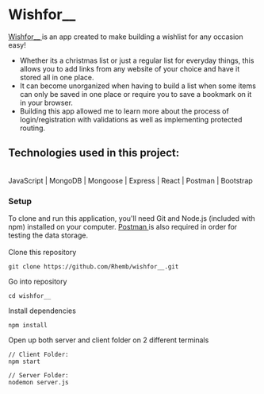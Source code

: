# Wishfor__

<a href="https://github.com/Rhemb/wishfor__" alt="wishfor-repo" target="_blank">Wishfor__ </a> is an app created to make building a wishlist for any occasion easy! 

- Whether its a christmas list or just a regular list for everyday things, this allows you to add links from any website of your choice and have it stored all in one place.
- It can become unorganized when having to build a list when some items can only be saved in one place or require you to save a bookmark on it in your browser.
- Building this app allowed me to learn more about the process of login/registration with validations as well as implementing protected routing.

## Technologies used in this project:
<br>
JavaScript | MongoDB | Mongoose | Express | React | Postman | Bootstrap

### Setup
To clone and run this application, you'll need Git and Node.js (included with npm) installed on your computer. <a href="https://www.postman.com/downloads/" alt="postman-link" target="_blank" rel="noopener noreferrer">Postman  </a> is also required in order for testing the data storage.
<br>
</br>
Clone this repository
```
git clone https://github.com/Rhemb/wishfor__.git
```
Go into repository
```
cd wishfor__
```
Install dependencies
```
npm install
```
Open up both server and client folder on 2 different terminals
```
// Client Folder: 
npm start

// Server Folder:
nodemon server.js
```
